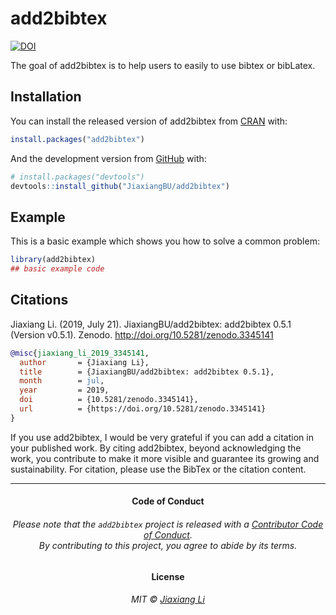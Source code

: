 
<!-- README.md is generated from README.Rmd. Please edit that file -->

# add2bibtex

<!-- badges: start -->

[![DOI](https://zenodo.org/badge/168483185.svg)](https://zenodo.org/badge/latestdoi/168483185)
<!-- badges: end -->

The goal of add2bibtex is to help users to easily to use bibtex or
bibLatex.

## Installation

You can install the released version of add2bibtex from
[CRAN](https://CRAN.R-project.org) with:

``` r
install.packages("add2bibtex")
```

And the development version from [GitHub](https://github.com/) with:

``` r
# install.packages("devtools")
devtools::install_github("JiaxiangBU/add2bibtex")
```

## Example

This is a basic example which shows you how to solve a common problem:

``` r
library(add2bibtex)
## basic example code
```

## Citations

Jiaxiang Li. (2019, July 21). JiaxiangBU/add2bibtex: add2bibtex 0.5.1
(Version v0.5.1). Zenodo. <http://doi.org/10.5281/zenodo.3345141>

``` bibtex
@misc{jiaxiang_li_2019_3345141,
  author       = {Jiaxiang Li},
  title        = {JiaxiangBU/add2bibtex: add2bibtex 0.5.1},
  month        = jul,
  year         = 2019,
  doi          = {10.5281/zenodo.3345141},
  url          = {https://doi.org/10.5281/zenodo.3345141}
}
```

If you use add2bibtex, I would be very grateful if you can add a
citation in your published work. By citing add2bibtex, beyond
acknowledging the work, you contribute to make it more visible and
guarantee its growing and sustainability. For citation, please use the
BibTex or the citation content.

-----

<h4 align="center">

**Code of Conduct**

</h4>

<h6 align="center">

Please note that the `add2bibtex` project is released with a
[Contributor Code of Conduct](.github/CODE_OF_CONDUCT.md).<br>By
contributing to this project, you agree to abide by its terms.

</h6>

<h4 align="center">

**License**

</h4>

<h6 align="center">

MIT © [Jiaxiang Li](LICENSE.md)

</h6>
